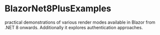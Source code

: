 # BlazorNet8PlusExamples
practical demonstrations of various render modes available in Blazor from .NET 8 onwards. Additionally it explores authentication approaches.
